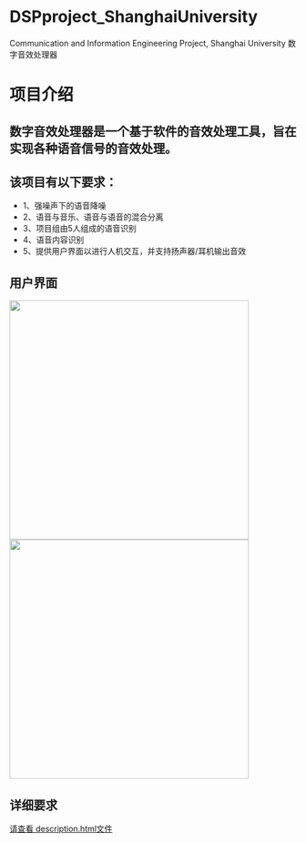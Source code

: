 # DSPproject_ShanghaiUniversity
 Communication and Information Engineering Project, Shanghai University
 数字音效处理器

# 项目介绍
## 数字音效处理器是一个基于软件的音效处理工具，旨在实现各种语音信号的音效处理。
## 该项目有以下要求：
* 1、强噪声下的语音降噪
* 2、语音与音乐、语音与语音的混合分离
* 3、项目组由5人组成的语音识别
* 4、语音内容识别
* 5、提供用户界面以进行人机交互，并支持扬声器/耳机输出音效
 
## 用户界面
<img src="https://github.com/AuroraEchos/DSPproject_ShanghaiUniversity/assets/105660769/9acd624f-06cb-4bb2-8693-f890604165ac" width="420px"><img src="https://github.com/AuroraEchos/DSPproject_ShanghaiUniversity/assets/105660769/4a581f01-3f8f-4f95-bcd7-865bb972277a" width="420px">
 ## 详细要求
[请查看 description.html文件]()

